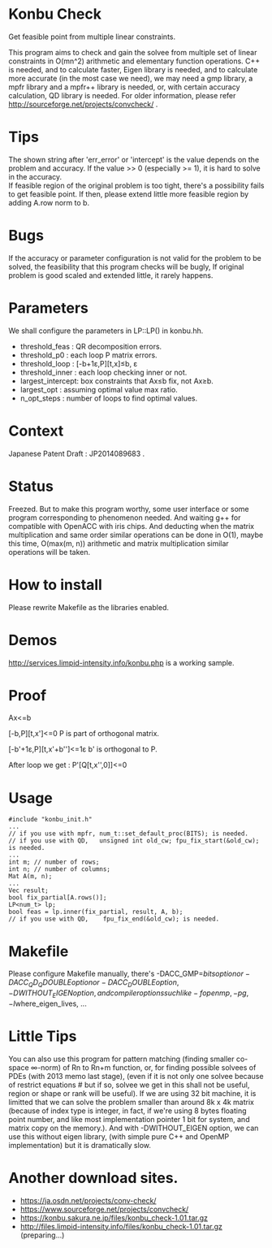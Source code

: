# Konbu Check
Get feasible point from multiple linear constraints.

This program aims to check and gain the solvee from multiple set of linear constraints in O(mn^2) arithmetic and elementary function operations.
C++ is needed, and to calculate faster, Eigen library is needed, and to calculate more accurate (in the most case we need), we may need a gmp library, a mpfr library and a mpfr++ library is needed, or, with certain accuracy calculation, QD library is needed.
For older information, please refer http://sourceforge.net/projects/convcheck/ .

# Tips
The shown string after 'err_error' or 'intercept' is the value depends on the problem and accuracy.
If the value >> 0 (especially >= 1), it is hard to solve in the accuracy.  
If feasible region of the original problem is too tight, there's a possibility fails to get feasible point.
If then, please extend little more feasible region by adding A.row norm to b.

# Bugs
If the accuracy or parameter configuration is not valid for the problem to be solved, the feasibility that this program checks will be bugly, If original problem is good scaled and extended little, it rarely happens.

# Parameters
We shall configure the parameters in LP<T>::LP() in konbu.hh.
* threshold_feas   : QR decomposition errors.
* threshold_p0     : each loop P matrix errors.
* threshold_loop   : [-b+1&epsilon;,P][t,x]&leq;b, &epsilon;
* threshold_inner  : each loop checking inner or not.
* largest_intercept: box constraints that Ax&leq;b fix, not Ax&geq;b.
* largest_opt      : assuming optimal value max ratio.
* n_opt_steps      : number of loops to find optimal values.

# Context
Japanese Patent Draft : JP2014089683 . 

# Status
Freezed. But to make this program worthy, some user interface or some program corresponding to phenomenon needed. And waiting g++ for compatible with OpenACC with iris chips.
And deducting when the matrix multiplication and same order similar operations can be done in O(1), maybe this time, O(max(m, n)) arithmetic and matrix multiplication similar operations will be taken. 

# How to install
Please rewrite Makefile as the libraries enabled.

# Demos
http://services.limpid-intensity.info/konbu.php is a working sample.

# Proof
Ax&lt;=b

[-b,P][t,x']&lt;=0
P is part of orthogonal matrix.

[-b'+1&epsilon;,P][t,x'+b'']&lt;=1&epsilon;
b' is orthogonal to P.

After loop we get :
P'[Q[t,x'',0]]&lt;=0

# Usage
    #include "konbu_init.h"
    ...
    // if you use with mpfr, num_t::set_default_proc(BITS); is needed.
    // if you use with QD,   unsigned int old_cw; fpu_fix_start(&old_cw); is needed.
    ...
    int m; // number of rows;
    int n; // number of columns;
    Mat A(m, n);
    ...
    Vec result;
    bool fix_partial[A.rows()];
    LP<num_t> lp;
    bool feas = lp.inner(fix_partial, result, A, b);
    // if you use with QD,    fpu_fix_end(&old_cw); is needed.

# Makefile
Please configure Makefile manually, there's -DACC_GMP=$bits option or -DACC_QD_QDOUBLE option or -DACC_DOUBLE option, -DWITHOUT_EIGEN option, and compiler options such like -fopenmp, -pg, -I$where_eigen_lives, ...

# Little Tips
You can also use this program for pattern matching (finding smaller co-space ∞-norm) of Rn to Rn+m function, or, for finding possible solvees of PDEs (with 2013 memo last stage), (even if it is not only one solvee because of restrict equations # but if so, solvee we get in this shall not be useful, region or shape or rank will be useful).
If we are using 32 bit machine, it is limitted that we can solve the problem smaller than around 8k x 4k matrix (because of index type is integer, in fact, if we're using 8 bytes floating point number, and like most implementation pointer 1 bit for system, and matrix copy on the memory.).
And with -DWITHOUT_EIGEN option, we can use this without eigen library, (with simple pure C++ and OpenMP implementation) but it is dramatically slow. 

# Another download sites.
* https://ja.osdn.net/projects/conv-check/
* https://www.sourceforge.net/projects/convcheck/
* https://konbu.sakura.ne.jp/files/konbu_check-1.01.tar.gz
* http://files.limpid-intensity.info/files/konbu_check-1.01.tar.gz (preparing...)
